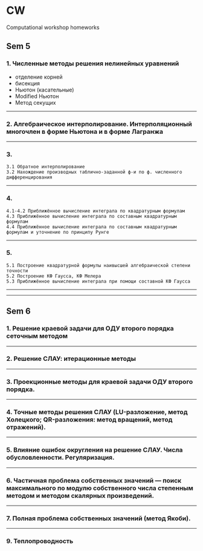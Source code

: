 # CW
Computational workshop homeworks

## Sem 5
### 1. Численные методы решения нелинейных уравнений
* отделение корней
* бисекция
* Ньютон (касательные)
* Modified Ньютон
* Метод секущих
---
### 2. Алгебраическое интерполирование. Интерполяционный многочлен в форме Ньютона и в форме Лагранжа
---
### 3. 
    3.1 Обратное интерполирование
    3.2 Нахождение производных таблично-заданной ф-и по ф. численного дифференцирования
---
### 4.
    4.1-4.2 Приближённое вычисление интеграла по квадратурным формулам
    4.3 Приближённое вычисление интеграла по составным квадратурным формулам
    4.4 Приближённое вычисление интеграла по составным квадратурным формулам и уточнение по принципу Рунге
---
### 5.
    5.1 Построение квадратурной формулы наивысшей алгебраической степени точности
    5.2 Построение КФ Гаусса, КФ Мелера
    5.3 Приближённое вычисление интеграла при помощи составной КФ Гаусса
---
---
## Sem 6
### 1. Решение краевой задачи для ОДУ второго порядка сеточным методом
---
### 2. Решение СЛАУ: итерационные методы
---
### 3. Проекционные методы для краевой задачи ОДУ второго порядка.
---
### 4. Точные методы решения СЛАУ (LU-разложение, метод Холецкого; QR-разложения: метод вращений, метод отражений).
---
### 5. Влияние ошибок округления на решение СЛАУ. Числа обусловленности. Регуляризация.
---
### 6. Частичная проблема собственных значений — поиск максимального по модулю собственного числа степенным методом и методом скалярных произведений.
---
### 7. Полная проблема собственных значений (метод Якоби).
---
### 9. Теплопроводность
###
###
###